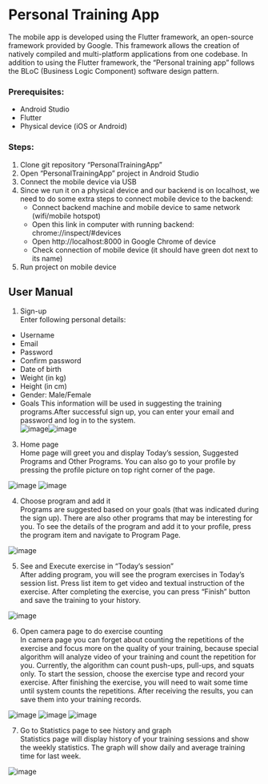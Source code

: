 # Personal Training App
The mobile app is developed using the Flutter framework, an open-source framework provided by Google. This framework allows the creation of natively compiled and multi-platform applications from one codebase. In addition to using the Flutter framework, the “Personal training app” follows the BLoC (Business Logic Component) software design pattern.

### Prerequisites: 
-	Android Studio
-	Flutter
-	Physical device (iOS or Android)

### Steps:
1.	Clone git repository “PersonalTrainingApp”
2.	Open “PersonalTrainingApp” project in Android Studio
3.	Connect the mobile device via USB
4.  Since we run it on a physical device and our backend is on localhost, we need to do some extra steps to connect mobile device to the backend:
    - Connect backend machine and mobile device to same network (wifi/mobile hotspot)
    - Open this link in computer with running backend: chrome://inspect/#devices 
    - Open http://localhost:8000 in Google Chrome of device
    - Check connection of mobile device (it should have green dot next to its name)
4.	Run project on mobile device

## User Manual

1.	Sign-up<br />
  Enter following personal details:
  -	Username
  -	Email
  -	Password
  -	Confirm password
  -	Date of birth
  -	Weight (in kg)
  -	Height (in cm)
  -	Gender: Male/Female
  -	Goals
  This information will be used in suggesting the training programs.After successful sign up, you can enter your email and password and log in to the system.<br />
  ![image](https://user-images.githubusercontent.com/62064152/230714053-4ce32d48-ec95-44af-8778-c43a42d416f8.png)![image](https://user-images.githubusercontent.com/62064152/230714066-466b2d1e-f4b0-4c8e-8487-1a2117d5036a.png)


3.	Home page <br />
Home page will greet you and display Today’s session, Suggested Programs and Other Programs. You can also go to your profile by pressing the profile picture on top right corner of the page. <br />

![image](https://user-images.githubusercontent.com/62064152/230713867-6f093050-1dda-4ca6-b186-d06fa829081f.png) ![image](https://user-images.githubusercontent.com/62064152/230713997-4e15a827-2c2e-405b-a426-a9e8b3a20bf5.png)


4.	Choose program and add it <br />
Programs are suggested based on your goals (that was indicated during the sign up). There are also other programs that may be interesting for you. To see the details of the program and add it to your profile, press the program item and navigate to Program Page. <br /> 

![image](https://user-images.githubusercontent.com/62064152/230713907-1582d0cd-f92a-4bcb-8601-142474476b7c.png)

5.	See and Execute exercise in “Today’s session”<br />
After adding program, you will see the program exercises in Today’s session list. Press list item to get video and textual instruction of the exercise. After completing the exercise, you can press “Finish” button and save the training to your history.<br />

![image](https://user-images.githubusercontent.com/62064152/230713973-5976de84-631d-4658-99c4-a31e5c880a7e.png)

6.	Open camera page to do exercise counting <br />
In camera page you can forget about counting the repetitions of the exercise and focus more on the quality of your training, because special algorithm will analyze video of your training and count the repetition for you. Currently, the algorithm can count push-ups, pull-ups, and squats only. 
To start the session, choose the exercise type and record your exercise. After finishing the exercise, you will need to wait some time until system counts the repetitions. After receiving the results, you can save them into your training records.  <br />

![image](https://user-images.githubusercontent.com/62064152/230714153-a06be880-de40-4501-8ab3-5c5ab31d938a.png)
![image](https://user-images.githubusercontent.com/62064152/230714123-1a5c0689-34a0-4c28-85af-5eacf8eae475.png)
![image](https://user-images.githubusercontent.com/62064152/230714169-e48fc7ba-48a8-4eba-bdef-0831f97ea466.png)


7.	Go to Statistics page to see history and graph<br />
Statistics page will display history of your training sessions and show the weekly statistics. The graph will show daily and average training time for last week. <br />

![image](https://user-images.githubusercontent.com/62064152/230714407-25c8af03-8a18-48d3-8972-c767e2789c6e.png)
